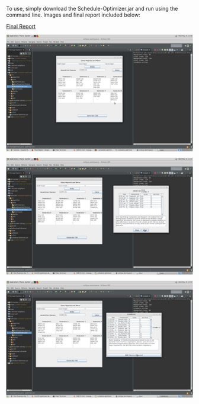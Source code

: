 To use, simply download the Schedule-Optimizer.jar and run using the command line. Images and final report included below:

[Final Report](imgs/final_report.pdf)

![Schedule](imgs/schedule.png)

![Options](imgs/options.png)

![Search](imgs/search.png)
